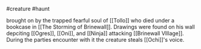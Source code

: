 #creature #haunt 

brought on by the trapped fearful soul of [[Tollo]] who died under a bookcase in [[The Storming of Brinewall]]. Drawings were found on his wall depciting [[Ogres]], [[Oni]], and [[Ninja]] attacking [[Brinewall VIllage]]. During the parties encounter with it the creature steals [[Ochi]]'s voice. 